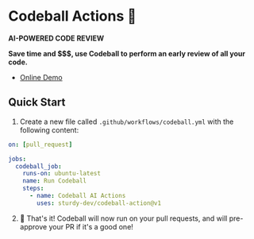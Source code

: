 # Codeball Actions 🔮

**AI-POWERED CODE REVIEW**

**Save time and $$$, use Codeball to perform an early review of all your code.**

* [Online Demo](http://codeball.forfunc.com/)

## Quick Start

1. Create a new file called `.github/workflows/codeball.yml` with the following content:

```yaml
on: [pull_request]

jobs:
  codeball_job:
    runs-on: ubuntu-latest
    name: Run Codeball
    steps:
      - name: Codeball AI Actions
        uses: sturdy-dev/codeball-action@v1
```

2. 🎉 That's it! Codeball will now run on your pull requests, and will pre-approve your PR if it's a good one!
